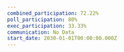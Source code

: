 ```yaml
---
combined_participation: 72.22%
poll_participation: 80%
exec_participation: 33.33%
communication: No Data
start_date: 2030-01-01T00:00:00.000Z
---
```

